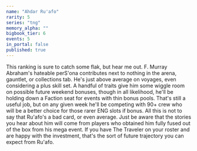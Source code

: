 ```yaml
---
name: "Ahdar Ru'afo"
rarity: 5
series: "tng"
memory_alpha: ""
bigbook_tier: 6
events: 5
in_portal: false
published: true
---
```


This ranking is sure to catch some flak, but hear me out. F. Murray Abraham's hateable perS'ona contributes next to nothing in the arena, gauntlet, or collections tab. He's just above average on voyages, even considering a plus skill set. A handful of traits give him some wiggle room on possible future weekend bonuses, though in all likelihood, he'll be holding down a Faction seat for events with thin bonus pools. That's still a useful job, but on any given week he'll be competing with 90+ crew who will be a better choice for those rarer ENG slots if bonus. All this is not to say that Ru'afo's a bad card, or even average. Just be aware that the stories you hear about him will come from players who obtained him fully fused out of the box from his mega event. If you have The Traveler on your roster and are happy with the investment, that's the sort of future trajectory you can expect from Ru'afo.
